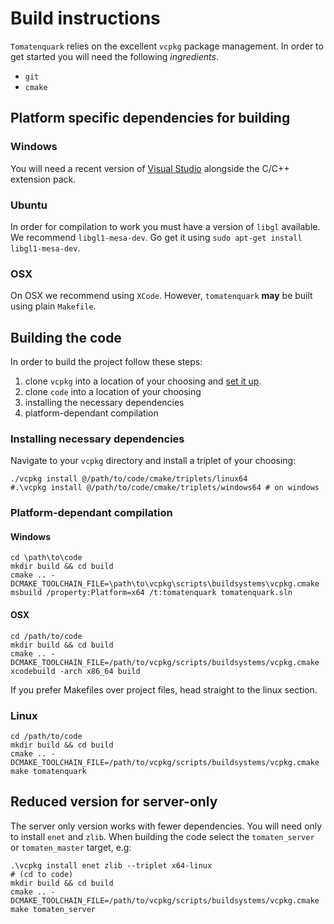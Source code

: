 # Build instructions

`Tomatenquark` relies on the excellent `vcpkg` package management. In order to get started you will need the following *ingredients*.

- `git`
- `cmake`


## Platform specific dependencies for building

### Windows

You will need a recent version of [Visual Studio](https://visualstudio.microsoft.com/de/) alongside the C/C++ extension pack.

### Ubuntu

In order for compilation to work you must have a version of `libgl` available. We recommend `libgl1-mesa-dev`. Go get it using `sudo apt-get install libgl1-mesa-dev`.

### OSX

On OSX we recommend using `XCode`. However, `tomatenquark` **may**  be built using plain `Makefile`.


## Building the code

In order to build the project follow these steps:

1. clone `vcpkg` into a location of your choosing and [set it up](https://github.com/microsoft/vcpkg#quick-start).
2. clone `code` into a location of your choosing
3. installing the necessary dependencies
4. platform-dependant compilation

### Installing necessary dependencies

Navigate to your `vcpkg` directory and install a triplet of your choosing:

```
./vcpkg install @/path/to/code/cmake/triplets/linux64
#.\vcpkg install @/path/to/code/cmake/triplets/windows64 # on windows
```

### Platform-dependant compilation

#### Windows

```
cd \path\to\code
mkdir build && cd build
cmake .. -DCMAKE_TOOLCHAIN_FILE=\path\to\vcpkg\scripts\buildsystems\vcpkg.cmake
msbuild /property:Platform=x64 /t:tomatenquark tomatenquark.sln
```

#### OSX

```
cd /path/to/code
mkdir build && cd build
cmake .. -DCMAKE_TOOLCHAIN_FILE=/path/to/vcpkg/scripts/buildsystems/vcpkg.cmake
xcodebuild -arch x86_64 build
```

If you prefer Makefiles over project files, head straight to the linux section.

### Linux

```
cd /path/to/code
mkdir build && cd build
cmake .. -DCMAKE_TOOLCHAIN_FILE=/path/to/vcpkg/scripts/buildsystems/vcpkg.cmake
make tomatenquark
```

## Reduced version for server-only

The server only version works with fewer dependencies. You will need only to install `enet` and `zlib`.
When building the code select the `tomaten_server` or `tomaten_master` target, e.g:

```
.\vcpkg install enet zlib --triplet x64-linux
# (cd to code)
mkdir build && cd build
cmake .. -DCMAKE_TOOLCHAIN_FILE=/path/to/vcpkg/scripts/buildsystems/vcpkg.cmake
make tomaten_server
```
